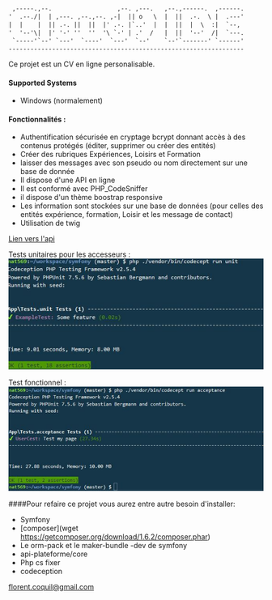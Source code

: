 
     ,-----.,--.                  ,--. ,---.   ,--.,------.  ,------.
    '  .--./|  | ,---. ,--.,--. ,-|  || o   \  |  ||  .-.  \ |  .---'
    |  |    |  || .-. ||  ||  |' .-. |`..'  |  |  ||  |  \  :|  `--, 
    '  '--'\|  |' '-' ''  ''  '\ `-' | .'  /   |  ||  '--'  /|  `---.
     `-----'`--' `---'  `----'  `---'  `--'    `--'`-------' `------'
    ----------------------------------------------------------------- 

Ce projet est un CV en ligne personalisable. 



#### Supported Systems
* Windows (normalement)

#### Fonctionnalités :
* Authentification sécurisée en cryptage bcrypt donnant accès à des contenus protégés (éditer, supprimer ou créer des entités)
* Créer des rubriques Expériences, Loisirs et Formation
* laisser des messages avec son pseudo ou nom directement sur une base de donnée
* Il dispose d'une API en ligne
* Il est conformé avec PHP_CodeSniffer
* il dispose d'un thème boostrap responsive
* Les information sont stockées sur une base de données (pour celles des entités expérience, formation, Loisir et les message de contact)
* Utilisation de twig

[Lien vers l'api](https://tpsymphony-nat569.c9users.io/symfony/public/index.php/api)

Tests unitaires pour les accesseurs :
![screenshot](https://raw.githubusercontent.com/nat569/premier-tp/master/Test_unitaire.JPG)


Test fonctionnel :
![screenshot](https://raw.githubusercontent.com/nat569/premier-tp/master/Test_acceptance.JPG)

####Pour refaire ce projet vous aurez entre autre besoin d'installer:
* Symfony
* [composer](wget https://getcomposer.org/download/1.6.2/composer.phar)
* Le orm-pack et le maker-bundle -dev de symfony
* api-plateforme/core
* Php cs fixer
* codeception


florent.coquil@gmail.com

